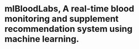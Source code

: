# mlBloodLabs, A real-time blood monitoring and supplement recommendation system using machine learning.
